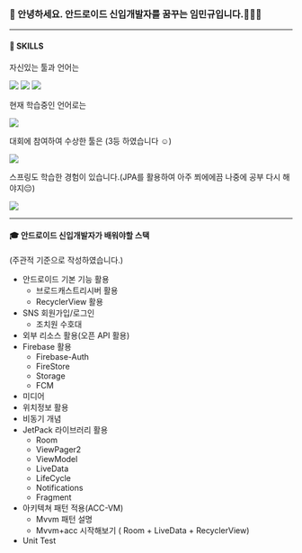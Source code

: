 ### 👋 안녕하세요. 안드로이드 신입개발자를 꿈꾸는 임민규입니다.🌱🌱🌱
___
####  💪 SKILLS

자신있는 툴과 언어는

<img src="https://img.shields.io/badge/JAVA-007396?style=for-the-badge&logo=java&logoColor=white"> <img src="https://img.shields.io/badge/android -3DDC84?style=for-the-badge&logo=android&logoColor=white"> <img src="https://img.shields.io/badge/Firebase -FFCA28?style=for-the-badge&logo=Firebase&logoColor=white">

현재 학습중인 언어로는

<img src="https://img.shields.io/badge/Kotlin-0095D5?style=for-the-badge&logo=Kotlin&logoColor=white">

대회에 참여하여 수상한 툴은 (3등 하였습니다 :relaxed:)

<img src="https://img.shields.io/badge/Unity-000000?style=for-the-badge&logo=Unity&logoColor=white">

스프링도 학습한 경험이 있습니다.(JPA를 활용하여 아주 쬐에에끔 나중에 공부 다시 해야지:pensive:)

<img src="https://img.shields.io/badge/Spring-6DB33F?style=for-the-badge&logo=Spring&logoColor=white">

___

#### :mortar_board: 안드로이드 신입개발자가 배워야할 스택
(주관적 기준으로 작성하였습니다.)
+ 안드로이드 기본 기능 활용
  + 브로드캐스트리시버 활용
  + RecyclerView 활용
+ SNS 회원가입/로그인
  + 조치원 수호대
+ 외부 리소스 활용(오픈 API 활용)
+ Firebase 활용
  + Firebase-Auth
  + FireStore 
  + Storage
  + FCM
+ 미디어
+ 위치정보 활용
+ 비동기 개념
+ JetPack 라이브러리 활용
  + Room
  + ViewPager2
  + ViewModel
  + LiveData
  + LifeCycle
  + Notifications
  + Fragment
+ 아키텍쳐 패턴 적용(ACC-VM)
  + Mvvm 패턴 설명
  + Mvvm+acc 시작해보기 ( Room + LiveData + RecyclerView)
+ Unit Test


